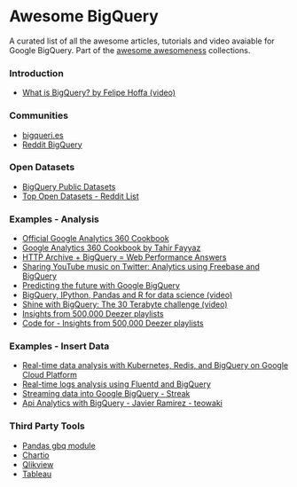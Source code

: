 Awesome BigQuery
================

A curated list of all the awesome articles, tutorials and video avaiable for Google BigQuery. Part of the [awesome awesomeness](https://github.com/bayandin/awesome-awesomeness) collections.

### Introduction

- [What is BigQuery? by Felipe Hoffa (video)](https://www.youtube.com/watch?v=aupC-Wj7XDY)

### Communities

- [bigqueri.es](http://bigqueri.es)
- [Reddit BigQuery](http://www.reddit.com/r/bigquery/)

### Open Datasets

- [BigQuery Public Datasets](https://cloud.google.com/bigquery/public-data/)
- [Top Open Datasets - Reddit List](http://www.reddit.com/r/bigquery/comments/2i0526/top_open_datasets_available_on_bigquery/)

### Examples - Analysis

- [Official Google Analytics 360 Cookbook](https://support.google.com/analytics/answer/4419694?hl=en)
- [Google Analytics 360 Cookbook by Tahir Fayyaz](https://github.com/tfayyaz/awesome-bigquery/blob/master/Cookbooks/Google%20Analytics%20Premium.md)
- [HTTP Archive + BigQuery = Web Performance Answers](https://www.igvita.com/2013/06/20/http-archive-bigquery-web-performance-answers/)
- [Sharing YouTube music on Twitter: Analytics using Freebase and BigQuery](http://apassant.net/2014/11/21/sharing-youtube-music-twitter-freebase-bigquery/)
- [Predicting the future with Google BigQuery](http://nbviewer.ipython.org/gist/fhoffa/6459195)
- [BigQuery, IPython, Pandas and R for data science (video)](https://www.youtube.com/watch?v=gLeTDUMb7HY)
- [Shine with BigQuery: The 30 Terabyte challenge (video)](https://www.youtube.com/watch?v=LSLU8Gxt-rc)
- [Insights from 500,000 Deezer playlists](http://apassant.net/2014/10/27/500000-deezer-playlists-google-big-query/)
- [Code for - Insights from 500,000 Deezer playlists](https://github.com/apassant/deezer-bigquery)


### Examples - Insert Data

- [Real-time data analysis with Kubernetes, Redis, and BigQuery on Google Cloud Platform](https://cloud.google.com/solutions/real-time/kubernetes-redis-bigquery)
- [Real-time logs analysis using Fluentd and BigQuery](https://cloud.google.com/solutions/real-time/fluentd-bigquery)
- [Streaming data into Google BigQuery - Streak](https://www.youtube.com/watch?v=MTyMirxB-RY)
- [Api Analytics with BigQuery - Javier Ramirez - teowaki](http://www.slideshare.net/supercoco9/api-analytics-with-bigquery-by-javier-ramirez-from-teowaki)

### Third Party Tools

- [Pandas gbq module](http://pandas.pydata.org/pandas-docs/stable/io.html#io-bigquery)
- [Chartio](http://www.chartio.com)
- [Qlikview](http://www.qlik.com)
- [Tableau](http://www.tableau.com)


